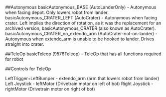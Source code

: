 ##Autonymous
 basicAutonymous_BASE (AutoLanderOnly) - Autonymous when facing depot. Only lowers robot from lander.
 basicAutonymous_CRATER_LEFT (AutoCrater) - Autonymous when facing crater. Left implies the direction of rotation, as it was the replacement for an archived version, basicAutonymous_CRATER (also known as AutoCrater).
 basicAutonymous_CRATER_no_extendo_arm (AutoCrater-not-on-lander) - Autonymous when extendo_arm is unable to be hooked to lander. Drives straight into crater.

##TeleOp
 basicTeleop (9576Teleop) - TeleOp that has all functions required for robot

##Controls for TeleOp

 LeftTrigger+LeftBumper - extendo_arm (arm that lowers robot from lander)
 Left Joystick - leftMotor (Drivetrain motor on left of bot)
 Right Joystick - rightMotor (Drivetrain motor on right of bot)
